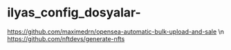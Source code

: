 # ilyas_config_dosyalar-
https://github.com/maximedrn/opensea-automatic-bulk-upload-and-sale \n
https://github.com/nftdevs/generate-nfts
